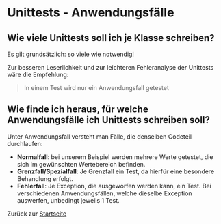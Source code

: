 # Unittests - Anwendungsfälle

## Wie viele Unittests soll ich je Klasse schreiben?

Es gilt grundsätzlich: so viele wie notwendig!

Zur besseren Leserlichkeit und zur leichteren Fehleranalyse der Unittests wäre die Empfehlung:

> In einem Test wird nur ein Anwendungsfall getestet

## Wie finde ich heraus, für welche Anwendungsfälle ich Unittests schreiben soll?

Unter Anwendungsfall versteht man Fälle, die denselben Codeteil durchlaufen:
- **Normalfall**: bei unserem Beispiel werden mehrere Werte getestet, die sich im gewünschten Wertebereich befinden.
- **Grenzfall/Spezialfall**: Je Grenzfall ein Test, da hierfür eine besondere Behandlung erfolgt.
- **Fehlerfall**: Je Exception, die ausgeworfen werden kann, ein Test. Bei verschiedenen Anwendungsfällen, welche dieselbe Exception auswerfen, unbedingt jeweils 1 Test.

Zurück zur [Startseite](../README.md)